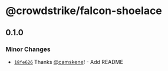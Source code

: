 # @crowdstrike/falcon-shoelace

## 0.1.0

### Minor Changes

- [`18fe626`](https://github.com/CrowdStrike/falcon-shoelace/commit/18fe626776b4ba109a8e608aa3293d8bd5fae6b4) Thanks [@camskene](https://github.com/camskene)! - Add README
